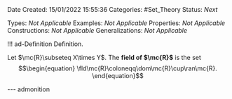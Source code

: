 <br />
<br />

Date Created: 15/01/2022 15:55:36
Categories: #Set_Theory
Status: _Next_

Types: _Not Applicable_
Examples: _Not Applicable_ 
Properties: _Not Applicable_
Constructions: _Not Applicable_
Generalizations: _Not Applicable_

!!! ad-Definition Definition.

Let $\mc{R}\subseteq X\times Y$. The **field of $\mc{R}$** is the set
$$\begin{equation}
    \fld\mc{R}\coloneqq\dom\mc{R}\cup\ran\mc{R}.
\end{equation}$$

--- admonition
